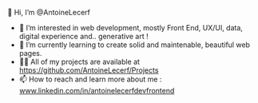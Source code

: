 👋 Hi, I’m @AntoineLecerf
- 👀 I’m interested in web development, mostly Front End, UX/UI, data, digital experience and.. generative art ! 
- 🌱 I’m currently learning to create solid and maintenable, beautiful web pages.
- 👨‍💻 All of my projects are available at https://github.com/AntoineLecerf/Projects
- 📫 How to reach and learn more about me : www.linkedin.com/in/antoinelecerfdevfrontend

<!---
AntoineLecerf/AntoineLecerf is a ✨ special ✨ repository because its `README.md` (this file) appears on your GitHub profile.
You can click the Preview link to take a look at your changes.
--->
